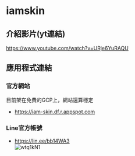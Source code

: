 # iamskin
## 介紹影片(yt連結)
https://www.youtube.com/watch?v=URje6YuRAQU
## 應用程式連結
### **官方網站**
目前架在免費的GCP上，網站還算穩定
* https://iam-skin.df.r.appspot.com

### **Line官方帳號**
- https://lin.ee/bb14WA3<br>
![wtq1kN1](https://user-images.githubusercontent.com/57746866/201593609-b8e4acd8-ef10-4955-ace3-bb26e246793e.jpg)
